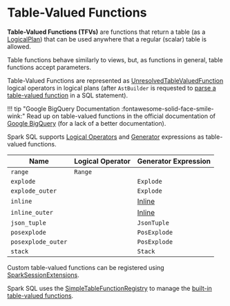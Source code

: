 # Table-Valued Functions

**Table-Valued Functions (TFVs)** are functions that return a table (as a [LogicalPlan](../logical-operators/LogicalPlan.md)) that can be used anywhere that a regular (scalar) table is allowed.

Table functions behave similarly to views, but, as functions in general, table functions accept parameters.

Table-Valued Functions are represented as [UnresolvedTableValuedFunction](../logical-operators/UnresolvedTableValuedFunction.md) logical operators in logical plans (after `AstBuilder` is requested to [parse a table-valued function](../sql/AstBuilder.md#visitTableValuedFunction) in a SQL statement).

!!! tip "Google BigQuery Documentation :fontawesome-solid-face-smile-wink:"
    Read up on table-valued functions in the official documentation of [Google BigQuery](https://cloud.google.com/bigquery/docs/reference/standard-sql/table-functions) (for a lack of a better documentation).

Spark SQL supports [Logical Operators](../logical-operators/LogicalPlan.md) and [Generator](../expressions/Generator.md) expressions as table-valued functions.

Name | Logical Operator | Generator Expression
-----|------------------|---------------------
 `range` | `Range` |
 `explode` | | `Explode`
 `explode_outer` | | `Explode`
 `inline` | | [Inline](../expressions/Inline.md)
 `inline_outer` | | [Inline](../expressions/Inline.md)
 `json_tuple` | | `JsonTuple`
 `posexplode` | | `PosExplode`
 `posexplode_outer` | | `PosExplode`
 `stack` | | `Stack`

Custom table-valued functions can be registered using [SparkSessionExtensions](../SparkSessionExtensions.md#injectTableFunction).

Spark SQL uses the [SimpleTableFunctionRegistry](../SimpleTableFunctionRegistry.md) to manage the [built-in table-valued functions](../TableFunctionRegistry.md#logicalPlans).
